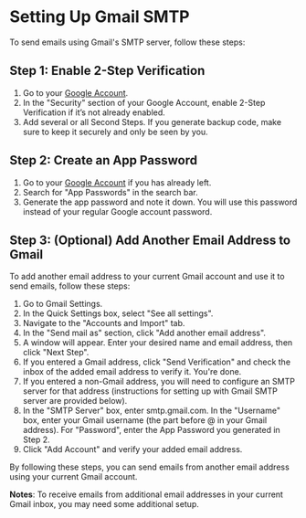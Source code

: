 # Setting Up Gmail SMTP

To send emails using Gmail's SMTP server, follow these steps:

## Step 1: Enable 2-Step Verification

1. Go to your [Google Account](https://myaccount.google.com/).
2. In the "Security" section of your Google Account, enable 2-Step Verification if it’s not already enabled.
3. Add several or all Second Steps. If you generate backup code, make sure to keep it securely and only be seen by you.

## Step 2: Create an App Password
1. Go to your [Google Account](https://myaccount.google.com/) if you has already left.
2. Search for "App Passwords" in the search bar.
3. Generate the app password and note it down. You will use this password instead of your regular Google account password. 

## Step 3: (Optional) Add Another Email Address to Gmail
To add another email address to your current Gmail account and use it to send emails, follow these steps:
1. Go to Gmail Settings.
2. In the Quick Settings box, select "See all settings".
3. Navigate to the "Accounts and Import" tab.
4. In the "Send mail as" section, click "Add another email address".
5. A window will appear. Enter your desired name and email address, then click "Next Step".
6. If you entered a Gmail address, click "Send Verification" and check the inbox of the added email address to verify it. You're done.
7. If you entered a non-Gmail address, you will need to configure an SMTP server for that address (instructions for setting up with Gmail SMTP server are provided below).
8. In the "SMTP Server" box, enter smtp.gmail.com. In the "Username" box, enter your Gmail username (the part before @ in your Gmail address). For "Password", enter the App Password you generated in Step 2.
9. Click "Add Account" and verify your added email address.

By following these steps, you can send emails from another email address using your current Gmail account.

**Notes**: To receive emails from additional email addresses in your current Gmail inbox, you may need some additional setup.
